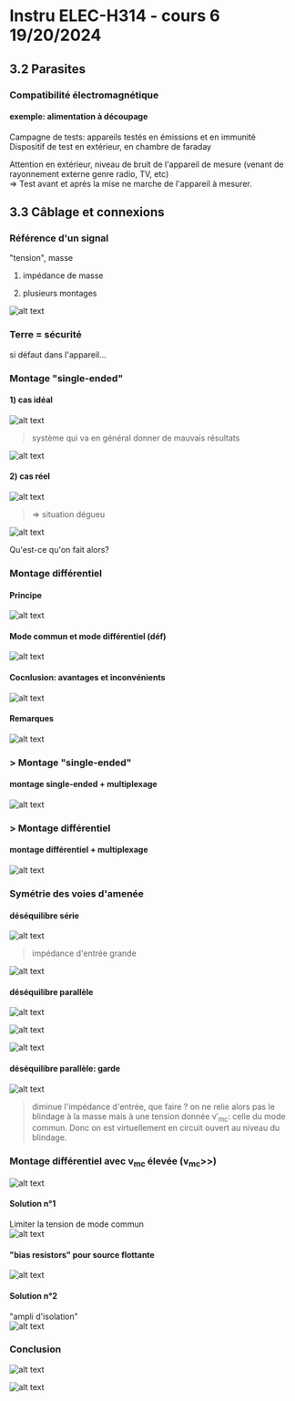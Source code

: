 # Instru ELEC-H314 - cours 6 19/20/2024

## 3.2 Parasites
### Compatibilité électromagnétique
#### exemple: alimentation à découpage
Campagne de tests: appareils testés en émissions et en immunité  
Dispositif de test en extérieur, en chambre de faraday  

Attention en extérieur, niveau de bruit de l'appareil de mesure (venant de rayonnement externe genre radio, TV, etc)  
=> Test avant et après la mise ne marche de l'appareil à mesurer.  

## 3.3 Câblage et connexions

### Référence d'un signal

"tension", masse  

1. impédance de masse  

2. plusieurs montages  

![alt text](image-26.png)  

### Terre = sécurité

si défaut dans l'appareil...  

### Montage "single-ended"

#### 1) cas idéal
![alt text](image-27.png)  
> système qui va en général donner de mauvais résultats  

![alt text](image-28.png)  

#### 2) cas réel
![alt text](image-29.png)  
> => situation dégueu  

![alt text](image-30.png)  

Qu'est-ce qu'on fait alors?
### Montage différentiel
#### Principe
![alt text](image-31.png)  

#### Mode commun et mode différentiel (déf)
![alt text](image-32.png)  

#### Cocnlusion: avantages et inconvénients
![alt text](image-33.png)  

#### Remarques
![alt text](image-34.png)  

### > Montage "single-ended"
#### montage single-ended + multiplexage
![alt text](image-35.png)  

### > Montage différentiel
#### montage différentiel + multiplexage
![alt text](image-36.png)  

### Symétrie des voies d'amenée

#### déséquilibre série
![alt text](image-37.png)  
> impédance d'entrée grande  

![alt text](image-38.png)  

#### déséquilibre parallèle
![alt text](image-39.png)  

![alt text](image-40.png)  

![alt text](image-41.png)  

#### déséquilibre parallèle: garde
![alt text](image-42.png)  
> diminue l'impédance d'entrée, que faire ? on ne relie alors pas le blindage à la masse mais à une tension donnée $\text{v}'_{\text{mc}}$: celle du mode commun. Donc on est virtuellement en circuit ouvert au niveau du blindage.  

### Montage différentiel avec $\text{v}_{\text{mc}}$ élevée ($\text{v}_{\text{mc}}$>>)
![alt text](image-43.png)  

#### Solution n°1
Limiter la tension de mode commun  
![alt text](image-44.png)  

#### "bias resistors" pour source flottante
![alt text](image-45.png)  

#### Solution n°2
"ampli d'isolation"  
![alt text](image-46.png)  

### Conclusion
![alt text](image-47.png)  

![alt text](image-48.png)  

